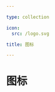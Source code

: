 ```yaml
---

type: collection

icon:
  src: /logo.svg

title: 图标

---
```


# 图标

<ShowBreadcrumb />

<ShowResources />
